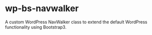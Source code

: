# wp-bs-navwalker
A custom WordPress NavWalker class to extend the default WordPress functionality using Bootstrap3.
